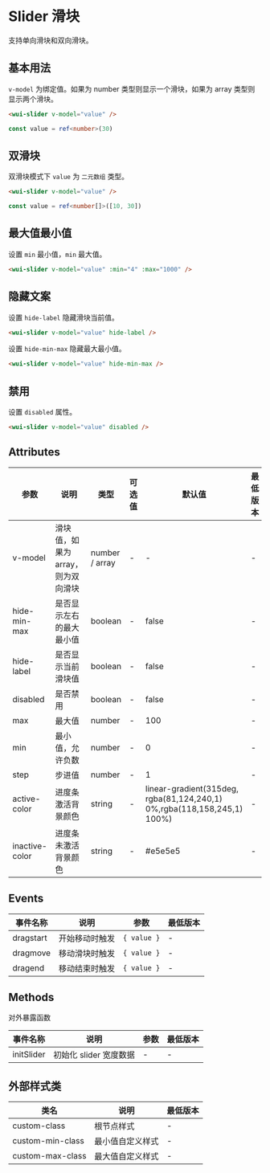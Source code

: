 <frame/>

# Slider 滑块

支持单向滑块和双向滑块。

## 基本用法

`v-model` 为绑定值。如果为 number 类型则显示一个滑块，如果为 array 类型则显示两个滑块。

```html
<wui-slider v-model="value" />
```

```typescript
const value = ref<number>(30)
```

## 双滑块

双滑块模式下 `value` 为 `二元数组` 类型。

```html
<wui-slider v-model="value" />
```

```typescript
const value = ref<number[]>([10, 30])
```

## 最大值最小值

设置 `min` 最小值，`min` 最大值。

```html
<wui-slider v-model="value" :min="4" :max="1000" />
```

## 隐藏文案

设置 `hide-label` 隐藏滑块当前值。

```html
<wui-slider v-model="value" hide-label />
```

设置 `hide-min-max` 隐藏最大最小值。

```html
<wui-slider v-model="value" hide-min-max />
```

## 禁用

设置 `disabled` 属性。

```html
<wui-slider v-model="value" disabled />
```

## Attributes

| 参数           | 说明                               | 类型           | 可选值 | 默认值                                                                  | 最低版本 |
| -------------- | ---------------------------------- | -------------- | ------ | ----------------------------------------------------------------------- | -------- |
| v-model        | 滑块值，如果为 array，则为双向滑块 | number / array | -      | -                                                                       | -        |
| hide-min-max   | 是否显示左右的最大最小值           | boolean        | -      | false                                                                   | -        |
| hide-label     | 是否显示当前滑块值                 | boolean        | -      | false                                                                   | -        |
| disabled       | 是否禁用                           | boolean        | -      | false                                                                   | -        |
| max            | 最大值                             | number         | -      | 100                                                                     | -        |
| min            | 最小值，允许负数                   | number         | -      | 0                                                                       | -        |
| step           | 步进值                             | number         | -      | 1                                                                       | -        |
| active-color   | 进度条激活背景颜色                 | string         | -      | linear-gradient(315deg, rgba(81,124,240,1) 0%,rgba(118,158,245,1) 100%) | -        |
| inactive-color | 进度条未激活背景颜色               | string         | -      | #e5e5e5                                                                 | -        |

## Events

| 事件名称  | 说明           | 参数        | 最低版本 |
| --------- | -------------- | ----------- | -------- |
| dragstart | 开始移动时触发 | `{ value }` | -        |
| dragmove  | 移动滑块时触发 | `{ value }` | -        |
| dragend   | 移动结束时触发 | `{ value }` | -        |

## Methods

对外暴露函数

| 事件名称   | 说明                   | 参数 | 最低版本 |
| ---------- | ---------------------- | ---- | -------- |
| initSlider | 初始化 slider 宽度数据 | -    | -        |

## 外部样式类

| 类名             | 说明             | 最低版本 |
| ---------------- | ---------------- | -------- |
| custom-class     | 根节点样式       | -        |
| custom-min-class | 最小值自定义样式 | -        |
| custom-max-class | 最大值自定义样式 | -        |
